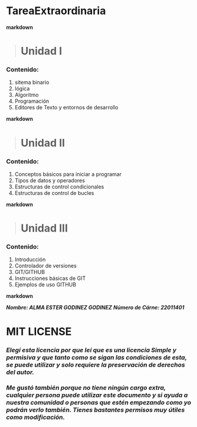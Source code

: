 # TareaExtraordinaria

**markdown**

> # Unidad I
### Contenido:
1. sitema binario
2. lógica
3. Algoritmo
4. Programación
5. Editores de Texto y entornos de desarrollo


**markdown**

> # Unidad II
### Contenido:
1. Conceptos básicos para iniciar a programar
2. Tipos de datos y operadores
3. Estructuras de control condicionales
4. Estructuras de control de bucles


**markdown**

> # Unidad III
### Contenido:
1. Introducción
2. Controlador de versiones
3. GIT/GITHUB
4. Instrucciones básicas de GIT
5. Ejemplos de uso GITHUB


**markdown**

***Nombre: _ALMA ESTER GODINEZ GODINEZ_***
***Número de Cárne: _22011401_***
# MIT LICENSE
### _Elegí esta licencia por que leí que es una licencia Simple y permisiva y que tanto como se sigan las condiciones de esta, se puede utilizar y solo requiere la preservación de derechos del autor._

### _Me gustó también porque no tiene ningún cargo extra, cualquier persona puede utilizar este documento y si ayuda a nuestra comunidad o personas que estén empezando como yo podrán verlo también. Tienes bastantes permisos muy útiles como modificación._

